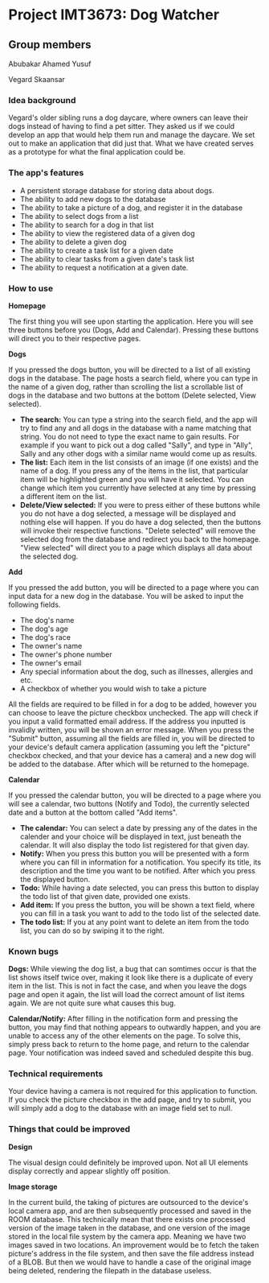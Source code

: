 # Project IMT3673: Dog Watcher
## Group members
Abubakar Ahamed Yusuf

Vegard Skaansar
### Idea background
Vegard's older sibling runs a dog daycare, where owners can leave their
dogs instead of having to find a pet sitter. They asked us if we could develop an app that would help
them run and manage the daycare. We set out to make an
application that did just that. What we have created serves as a prototype for
what the final application could be.
### The app's features
* A persistent storage database for storing data about dogs.
* The ability to add new dogs to the database
* The ability to take a picture of a dog, and register it in the database
* The ability to select dogs from a list
* The ability to search for a dog in that list
* The ability to view the registered data of a given dog
* The ability to delete a given dog
* The ability to create a task list for a given date
* The ability to clear tasks from a given date's task list
* The ability to request a notification at a given date.

### How to use
__Homepage__

The first thing you will see upon starting the application.
Here you will see three buttons before you (Dogs, Add and Calendar).
Pressing these buttons will direct you to their respective pages.

__Dogs__

If you pressed the dogs button, you will be directed to a list of all existing dogs in the database.
The page hosts a search field, where you can type in the name of a given dog, rather than scrolling the list
a scrollable list of dogs in the database and two buttons at the bottom (Delete selected, View selected).

* __The search:__ You can type a string into the search field, and the app will try
to find any and all dogs in the database with a name matching that string.
You do not need to type the exact name to gain results.
For example if you want to pick out a dog called "Sally",
and type in "Ally", Sally and any other dogs with a similar name would come up as results.
* __The list:__ Each item in the list consists of an image (if one exists) and the name of a dog.
If you press any of the items in the list, that particular item
will be highlighted green and you will have it selected. You can change which item you currently have selected
at any time by pressing a different item on the list.
* __Delete/View selected:__ If you were to press either of these buttons while you do not have a dog
selected, a message will be displayed and nothing else will happen. If you do have a dog
selected, then the buttons will invoke their respective functions. "Delete selected" will remove
the selected dog from the database and redirect you back to the homepage. "View selected"
will direct you to a page which displays all data about the selected dog.

__Add__

If you pressed the add button, you will be directed to a page where you can input data for a new dog
in the database. You will be asked to input the following fields.

* The dog's name
* The dog's age
* The dog's race
* The owner's name
* The owner's phone number
* The owner's email
* Any special information about the dog, such as illnesses, allergies and etc.
* A checkbox of whether you would wish to take a picture

All the fields are required to be filled in for a dog to be added, however you can choose to leave the
picture checkbox unchecked. The app will check if you input a valid formatted email address. If the address
you inputted is invalidly written, you will be shown an error message. When you press the "Submit" button, assuming all the fields are filled in, you will be directed to your
device's default camera application (assuming you left the "picture" checkbox checked, and that your device
has a camera) and a new dog will be added to the database. After which will be returned to the homepage.

__Calendar__


If you pressed the calendar button, you will be directed to a page where you will see a calendar,
 two buttons (Notify and Todo), the currently selected date and a button at the bottom called "Add items".

* __The calendar:__ You can select a date by pressing any of the dates in the calender
and your choice will be displayed in text, just beneath the calendar. It will also display the todo
 list registered for that given day.
* __Notify:__ When you press this button you will be presented with a form where you can fill in
information for a notification. You specify its title, its description and the time you want
to be notified. After which you press the displayed button.
* __Todo:__ While having a date selected, you can press this button to display the
todo list of that given date, provided one exists.
* __Add item:__ If you press the button, you will be shown a text field, where you can fill in a task
you want to add to the todo list of the selected date.
* __The todo list:__ If you at any point want to delete an item from the todo list, you can do so
by swiping it to the right.

### Known bugs
__Dogs:__
While viewing the dog list, a bug that can somtimes occur is that the list shows itself twice over,
making it look like there is a duplicate of every item in the list. This is not in fact the case,
and when you leave the dogs page and open it again, the list will load the correct amount of
list items again. We are not quite sure what causes this bug.

__Calendar/Notify:__
After filling in the notification form and pressing the button, you may find that nothing appears to outwardly happen, and you are unable to access any of the other elements on the page.
To solve this, simply press back to return to the home page, and return to the calendar page.
Your notification was indeed saved and scheduled despite this bug.

### Technical requirements

Your device having a camera is not required for this application to function. If you check
the picture checkbox in the add page, and try to submit, you will simply add a dog to the database
with an image field set to null.

### Things that could be improved

__Design__

The visual design could definitely be improved upon. Not all UI elements display correctly
and appear slightly off position.

__Image storage__

In the current build, the taking of pictures are outsourced to the device's local camera app,
and are then subsequently processed and saved in the ROOM database. This technically
mean that there exists one processed version of the image taken in the database, and one version of the
image stored in the local file system by the camera app. Meaning we have two images saved in two locations.
An improvement would be to fetch the taken picture's address in the file system, and then save the file address
instead of a BLOB. But then we would have to handle a case of the original image being deleted, rendering
the filepath in the database useless.